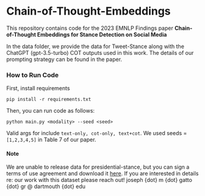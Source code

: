 # Chain-of-Thought-Embeddings
 
This repository contains code for the 2023 EMNLP Findings paper **Chain-of-Thought Embeddings for Stance Detection on Social Media**


In the data folder, we provide the data for Tweet-Stance along with the ChatGPT (gpt-3.5-turbo) COT outputs used in this work. The details of our prompting strategy can be found in the paper. 


### How to Run Code 

First, install requirements

```
pip install -r requirements.txt
```

Then, you can run code as follows:
```
python main.py <modality> --seed <seed> 
```

Valid args for <modality> include ```text-only, cot-only, text+cot```. We used seeds = ```[1,2,3,4,5]``` in Table 7 of our paper. 

#### Note 
We are unable to release data for presidential-stance, but you can sign a terms of use agreement and download it [here](https://portals.mdi.georgetown.edu/public/stance-detection-KE-MLM). If you are interested in details re: our work with this dataset please reach out! joseph {dot} m {dot} gatto {dot} gr @ dartmouth {dot} edu
